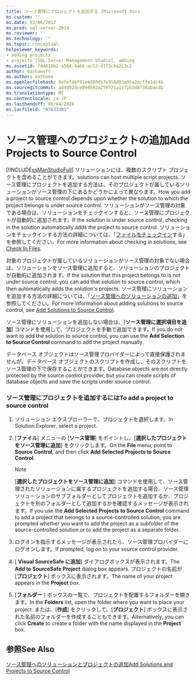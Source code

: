```yaml
---
title: ソース管理にプロジェクトを追加する |Microsoft Docs
ms.custom: ''
ms.date: 03/06/2017
ms.prod: sql-server-2014
ms.reviewer: ''
ms.technology: ''
ms.topic: conceptual
helpviewer_keywords:
- adding projects
- projects [SQL Server Management Studio], adding
ms.assetid: fd4616b2-a564-4a66-ac53-d1f5cba213c2
author: mashamsft
ms.author: mathoma
ms.openlocfilehash: 0afef4ef91e4d80db7e956d03a95a2ecffe1dc4b
ms.sourcegitcommit: ad4d92dce894592a259721a1571b1d8736abacdb
ms.translationtype: MT
ms.contentlocale: ja-JP
ms.lasthandoff: 08/04/2020
ms.locfileid: "87633301"
---
```

# <a name="add-projects-to-source-control"></a><span data-ttu-id="7daa7-102">ソース管理へのプロジェクトの追加</span><span class="sxs-lookup"><span data-stu-id="7daa7-102">Add Projects to Source Control</span></span>
  [!INCLUDE[ssManStudioFull](../includes/ssmanstudiofull-md.md)] <span data-ttu-id="7daa7-103">ソリューションには、複数のスクリプト プロジェクトを含めることができます。</span><span class="sxs-lookup"><span data-stu-id="7daa7-103">solutions can host multiple script projects.</span></span> <span data-ttu-id="7daa7-104">ソース管理にプロジェクトを追加する方法は、そのプロジェクトが属しているソリューションがソース管理の下にあるかどうかによって異なります。</span><span class="sxs-lookup"><span data-stu-id="7daa7-104">How you add a project to source control depends upon whether the solution to which the project belongs is under source control.</span></span> <span data-ttu-id="7daa7-105">ソリューションがソース管理の対象である場合は、ソリューションをチェックインすると、ソース管理にプロジェクトが自動的に追加されます。</span><span class="sxs-lookup"><span data-stu-id="7daa7-105">If the solution is under source control, checking in the solution automatically adds the project to source control.</span></span> <span data-ttu-id="7daa7-106">ソリューションをチェックインする方法の詳細については、「[ファイルをチェックイン](../../2014/database-engine/check-in-files.md)する」を参照してください。</span><span class="sxs-lookup"><span data-stu-id="7daa7-106">For more information about checking in solutions, see [Check In Files](../../2014/database-engine/check-in-files.md).</span></span>  
  
 <span data-ttu-id="7daa7-107">対象のプロジェクトが属しているソリューションがソース管理の対象でない場合は、ソリューションをソース管理に追加すると、ソリューションのプロジェクトが自動的に追加されます。</span><span class="sxs-lookup"><span data-stu-id="7daa7-107">If the solution that this project belongs to is not under source control, you can add that solution to source control, which then automatically adds the solution's projects.</span></span> <span data-ttu-id="7daa7-108">ソース管理にソリューションを追加する方法の詳細については、「[ソース管理へのソリューションの追加](../../2014/database-engine/add-solutions-to-source-control.md)」を参照してください。</span><span class="sxs-lookup"><span data-stu-id="7daa7-108">For more information about adding solutions to source control, see [Add Solutions to Source Control](../../2014/database-engine/add-solutions-to-source-control.md).</span></span>  
  
 <span data-ttu-id="7daa7-109">ソース管理にソリューションを追加しない場合は、[**ソース管理に選択項目を追加**] コマンドを使用して、プロジェクトを手動で追加できます。</span><span class="sxs-lookup"><span data-stu-id="7daa7-109">If you do not want to add the solution to source control, you can use the **Add Selection to Source Control** command to add the project manually.</span></span>  
  
 <span data-ttu-id="7daa7-110">データベース オブジェクトはソース管理プロバイダーによって直接保護されませんが、データベース オブジェクトのスクリプトを作成し、そのスクリプトをソース管理の下で保存することができます。</span><span class="sxs-lookup"><span data-stu-id="7daa7-110">Database objects are not directly protected by the source control provider, but you can create scripts of database objects and save the scripts under source control.</span></span>  
  
### <a name="to-add-a-project-to-source-control"></a><span data-ttu-id="7daa7-111">ソース管理にプロジェクトを追加するには</span><span class="sxs-lookup"><span data-stu-id="7daa7-111">To add a project to source control</span></span>  
  
1.  <span data-ttu-id="7daa7-112">ソリューション エクスプローラーで、プロジェクトを選択します。</span><span class="sxs-lookup"><span data-stu-id="7daa7-112">In Solution Explorer, select a project.</span></span>  
  
2.  <span data-ttu-id="7daa7-113">[**ファイル**] メニューの [**ソース管理**] をポイントし、[**選択したプロジェクトをソース管理に追加**] をクリックします。</span><span class="sxs-lookup"><span data-stu-id="7daa7-113">On the **File** menu, point to **Source Control**, and then click **Add Selected Projects to Source Control**.</span></span>  
  
    > [!NOTE]  
    >  <span data-ttu-id="7daa7-114">[**選択したプロジェクトをソース管理に追加**] コマンドを使用して、ソース管理されたソリューションに属するプロジェクトを追加する場合、ソース管理ソリューションのサブフォルダーとしてプロジェクトを追加するか、プロジェクトを別のフォルダーとして追加するかを確認するメッセージが表示されます。</span><span class="sxs-lookup"><span data-stu-id="7daa7-114">If you use the **Add Selected Projects to Source Control** command to add a project that belongs to a source-controlled solution, you are prompted whether you want to add the project as a subfolder of the source-controlled solution or to add the project as a separate folder.</span></span>  
  
3.  <span data-ttu-id="7daa7-115">ログオンを指示するメッセージが表示されたら、ソース管理プロバイダーにログオンします。</span><span class="sxs-lookup"><span data-stu-id="7daa7-115">If prompted, log on to your source control provider.</span></span>  
  
4.  <span data-ttu-id="7daa7-116">[ **Visual SourceSafe に追加**] ダイアログボックスが表示されます。</span><span class="sxs-lookup"><span data-stu-id="7daa7-116">The **Add to SourceSafe Project** dialog box appears.</span></span> <span data-ttu-id="7daa7-117">プロジェクトの名前が [**プロジェクト**] ボックスに表示されます。</span><span class="sxs-lookup"><span data-stu-id="7daa7-117">The name of your project appears in the **Project** box.</span></span>  
  
5.  <span data-ttu-id="7daa7-118">[**フォルダー** ] ボックスの一覧で、プロジェクトを配置するフォルダーを開きます。</span><span class="sxs-lookup"><span data-stu-id="7daa7-118">In the **Folders** list, open the folder where you want to place your project.</span></span> <span data-ttu-id="7daa7-119">または、[**作成**] をクリックして、[**プロジェクト**] ボックスに表示された名前のフォルダーを作成することもできます。</span><span class="sxs-lookup"><span data-stu-id="7daa7-119">Alternatively, you can click **Create** to create a folder with the name displayed in the **Project** box.</span></span>  
  
## <a name="see-also"></a><span data-ttu-id="7daa7-120">参照</span><span class="sxs-lookup"><span data-stu-id="7daa7-120">See Also</span></span>  
 [<span data-ttu-id="7daa7-121">ソース管理へのソリューションとプロジェクトの追加</span><span class="sxs-lookup"><span data-stu-id="7daa7-121">Add Solutions and Projects to Source Control</span></span>](../../2014/database-engine/add-solutions-and-projects-to-source-control.md)  
  
  
